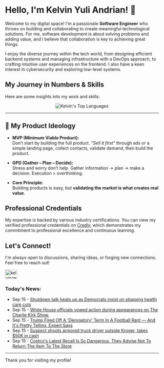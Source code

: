 # Hello, I'm Kelvin Yuli Andrian! 👋

Welcome to my digital space! I'm a passionate **Software Engineer** who thrives on building and collaborating to create meaningful technological solutions. For me, software development is about solving problems and adding value, and I believe that collaboration is key to achieving great things.

I enjoy the diverse journey within the tech world, from designing efficient backend systems and managing infrastructure with a DevOps approach, to crafting intuitive user experiences on the frontend. I also have a keen interest in cybersecurity and exploring low-level systems.

## My Journey in Numbers & Skills

Here are some insights into my work and skills:

<p align="center">
  <img src="https://github-readme-stats.vercel.app/api/top-langs/?username=kelvinzer0&layout=compact&theme=radical" alt="Kelvin's Top Languages" />
</p>

---

## 🚀 My Product Ideology

- **MVP (Minimum Viable Product):**  
  Don’t start by building the full product. *"Sell it first"* through ads or a simple landing page, collect contacts, validate demand, then build the product.

- **GPD (Gather – Plan – Decide):**  
  Stress and worry don’t help. Gather information → plan → make a decision. Execution > overthinking.

- **Core Principle:**  
  Building products is easy, but **validating the market is what creates real value**.

## Professional Credentials

My expertise is backed by various industry certifications. You can view my verified professional credentials on [Credly](https://www.credly.com/users/kelvin-yuli-andrian/badges), which demonstrates my commitment to professional excellence and continuous learning.

## Let's Connect!

I'm always open to discussions, sharing ideas, or forging new connections. Feel free to reach out!

<p align="left">
    <a href="https://linkedin.com/in/kelvinzero" target="blank"><img align="center" src="https://cdn.jsdelivr.net/npm/simple-icons@3.0.1/icons/linkedin.svg" alt="kelvinzero" height="30" width="40" /></a>
</p>

### Today's News:

<!-- feed start -->
- Sep 15 - [Shutdown talk heats up as Democrats insist on stopping health care cuts](https://www.yahoo.com/news/articles/shutdown-talk-heats-democrats-insist-224227922.html)
- Sep 15 - [White House officials vowed action during appearances on The Charlie Kirk Show.](https://www.yahoo.com/news/videos/white-house-officials-vowed-action-224223345.html)
- Sep 15 - [Trump Fired Off A 'Derogatory' Term In A Football Rant — And It's Pretty Telling, Expert Says](https://www.yahoo.com/news/articles/trump-fired-off-derogatory-term-223026777.html)
- Sep 15 - [Suspect shoots armored truck driver outside Kroger, takes $50K in cash](https://www.yahoo.com/news/articles/shooting-investigation-outside-kroger-southwest-154536763.html)
- Sep 15 - [Costco's Latest Recall Is So Dangerous, They Advise Not To Return The Item To The Store](https://www.yahoo.com/news/articles/costcos-latest-recall-dangerous-advise-204756121.html)
<!-- feed end -->

---

Thank you for visiting my profile!
